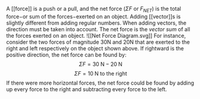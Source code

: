 A [[force]] is a push or a pull, and the net force ($\Sigma F$ or $F_{NET}$) is the total force$-$or sum of the forces$-$exerted on an object. Adding [[vector]]s is slightly different from adding regular numbers. When adding vectors, the direction must be taken into account. The net force is the *vector sum* of all the forces exerted on an object.
![[Net Force Diagram.svg]]
For instance, consider the two forces of magnitude 30N and 20N that are exerted to the right and left respectively on the object shown above. If rightward is the positive direction, the net force can be found by:
$$\Sigma F=30\;\text{N}-20\;\text{N}$$
$$\Sigma F=10\;\text{N to the right}$$
If there were more horizontal forces, the net force could be found by adding up every force to the right and subtracting every force to the left.